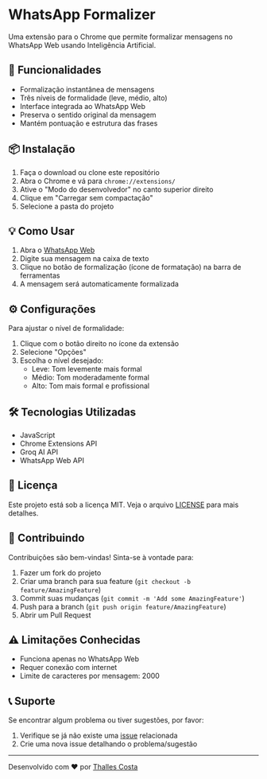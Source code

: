 # WhatsApp Formalizer

Uma extensão para o Chrome que permite formalizar mensagens no WhatsApp Web usando Inteligência Artificial.

## 🚀 Funcionalidades

- Formalização instantânea de mensagens
- Três níveis de formalidade (leve, médio, alto)
- Interface integrada ao WhatsApp Web
- Preserva o sentido original da mensagem
- Mantém pontuação e estrutura das frases

## 📦 Instalação

1. Faça o download ou clone este repositório
2. Abra o Chrome e vá para `chrome://extensions/`
3. Ative o "Modo do desenvolvedor" no canto superior direito
4. Clique em "Carregar sem compactação"
5. Selecione a pasta do projeto

## 💡 Como Usar

1. Abra o [WhatsApp Web](https://web.whatsapp.com)
2. Digite sua mensagem na caixa de texto
3. Clique no botão de formalização (ícone de formatação) na barra de ferramentas
4. A mensagem será automaticamente formalizada

## ⚙️ Configurações

Para ajustar o nível de formalidade:
1. Clique com o botão direito no ícone da extensão
2. Selecione "Opções"
3. Escolha o nível desejado:
   - Leve: Tom levemente mais formal
   - Médio: Tom moderadamente formal
   - Alto: Tom mais formal e profissional

## 🛠️ Tecnologias Utilizadas

- JavaScript
- Chrome Extensions API
- Groq AI API
- WhatsApp Web API

## 📄 Licença

Este projeto está sob a licença MIT. Veja o arquivo [LICENSE](LICENSE) para mais detalhes.

## 🤝 Contribuindo

Contribuições são bem-vindas! Sinta-se à vontade para:
1. Fazer um fork do projeto
2. Criar uma branch para sua feature (`git checkout -b feature/AmazingFeature`)
3. Commit suas mudanças (`git commit -m 'Add some AmazingFeature'`)
4. Push para a branch (`git push origin feature/AmazingFeature`)
5. Abrir um Pull Request

## ⚠️ Limitações Conhecidas

- Funciona apenas no WhatsApp Web
- Requer conexão com internet
- Limite de caracteres por mensagem: 2000

## 📞 Suporte

Se encontrar algum problema ou tiver sugestões, por favor:
1. Verifique se já não existe uma [issue](../../issues) relacionada
2. Crie uma nova issue detalhando o problema/sugestão

---
Desenvolvido com ❤️ por [Thalles Costa](https://github.com/ThallesCosta-dev) 